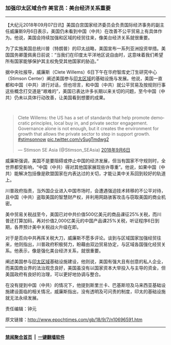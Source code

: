 ### 加强印太区域合作 美官员：美台经济关系重要
------------------------

<p>【大纪元2018年09月07日讯】美国白宫国家经济委员会负责国际经济事务的副主任威廉斯9月6日表示，美国仍未看到中国（中共）在改善不公平贸易上有具体作为。他说，美国会持续加强和区域的经贸往来，像美台经济关系就很重要。</p>
<p>为了实施美国总统川普（特朗普）的印太战略，美国宣布一系列亚洲投资举措。美国国务卿蓬佩奥日前说：“当我们在印度太平洋地区说自由时，这意味着我们希望所有国家能够保护其主权免受其他国家的胁迫。”</p>
<p>据中央社报导，威廉斯（Clete Willems）6日下午在华府智库史汀生研究中心（Stimson Center）阐述美国参与<a href="http://www.epochtimes.com/gb/tag/%E5%8D%B0%E5%A4%AA%E5%8C%BA%E5%9F%9F.html">印太区域</a>的基础设施与发展。他说，美国一直都和中国（中共）进行对话，但也坦言，和中国（中共）就公平贸易及按规则行事这些概念打交道是“艰难的”，美国已表达许多长期以来关切的问题，至今中国（中共）仍未以具体行动改善，让美国看到想要的成果。</p>
</p>
<p>&nbsp;</p>
<blockquote class="twitter-tweet" data-lang="zh-tw">
<p dir="ltr" lang="en">Clete Willems: the US has a set of standards that help promote democratic principles, local buy in, and private sector engagement. Governance alone is not enough, but it creates the environment for growth that allows the private sector to step in support growth. <a href="https://twitter.com/hashtag/stimsonnow?src=hash&amp;ref_src=twsrc%5Etfw">#stimsonnow</a> <a href="https://t.co/vSugTmdwg2">pic.twitter.com/vSugTmdwg2</a></p>
<p>— Stimson SE Asia (@Stimson_SEAsia) <a href="https://twitter.com/Stimson_SEAsia/status/1037787742372028416?ref_src=twsrc%5Etfw">2018年9月6日</a></p></blockquote>
<p><script async src="https://platform.twitter.com/widgets.js" charset="utf-8"></script>
<p>威廉斯强调，美国不是要阻碍或停止中国的经济发展，但当有国家不守规则时，全世界都受影响，“中国（中共）得对其他国家展现些许尊重”。他说，如果中国（中共）能解决包括像是欧盟国家在内表达过的关切，才能让美中关系回到较好的轨道上。</p>
<p>川普政府指责，当外国企业进入中国市场时，会遭遇强迫技术转移的不公平对待，且中国（中共）盗取美国的智慧财产权，并利用网路骇客攻击与窃取美国的商业机密。</p>
<p>美中贸易关税战至今，美国已对中共价值500亿美元的商品课征25%关税，而川普还打算加码，再对价值2,000亿美元的中国产品课25%关税，听证程序6日到期，各界预计美中关税战火升级在即。</p>
<p>对于是否向中共再挥关税大刀，威廉斯不愿多评论。谈到与区域国家加强经贸往来，他则指出，川普政府积极努力，盼藉由双边贸易协定，与区域各国强化经贸关系。他表示，像是强化美台经济关系，就很重要。</p>
<p>阐述美国参与<a href="http://www.epochtimes.com/gb/tag/%E5%8D%B0%E5%A4%AA%E5%8C%BA%E5%9F%9F.html">印太区域</a>基础设施建设，他则说，美国有强大且有创意的私人企业，而美国商业界的法治观念良好，美国虽没有以国家资本大举投入与主导的资金，但美国政府有良好的治理，可以更好地协调与整合。</p>
<p>在没有提到中国（中共）的情况下，他提到斯里兰卡、巴基斯坦及马来西亚基础设施建设面临的相关情况，威廉斯指出，没有透明及可问责的制度，印太的基础设施就无法永续发展。</p>
<p>责任编辑：钟元</p>

原文链接：http://www.epochtimes.com/gb/18/9/7/n10696591.htm


------------------------
#### [禁闻聚合首页](https://github.com/gfw-breaker/banned-news/blob/master/README.md) &nbsp;|&nbsp;  [一键翻墙软件](https://github.com/gfw-breaker/nogfw/blob/master/README.md)